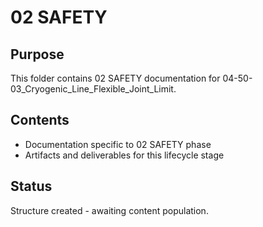 # 02 SAFETY

## Purpose
This folder contains 02 SAFETY documentation for 04-50-03_Cryogenic_Line_Flexible_Joint_Limit.

## Contents
- Documentation specific to 02 SAFETY phase
- Artifacts and deliverables for this lifecycle stage

## Status
Structure created - awaiting content population.

